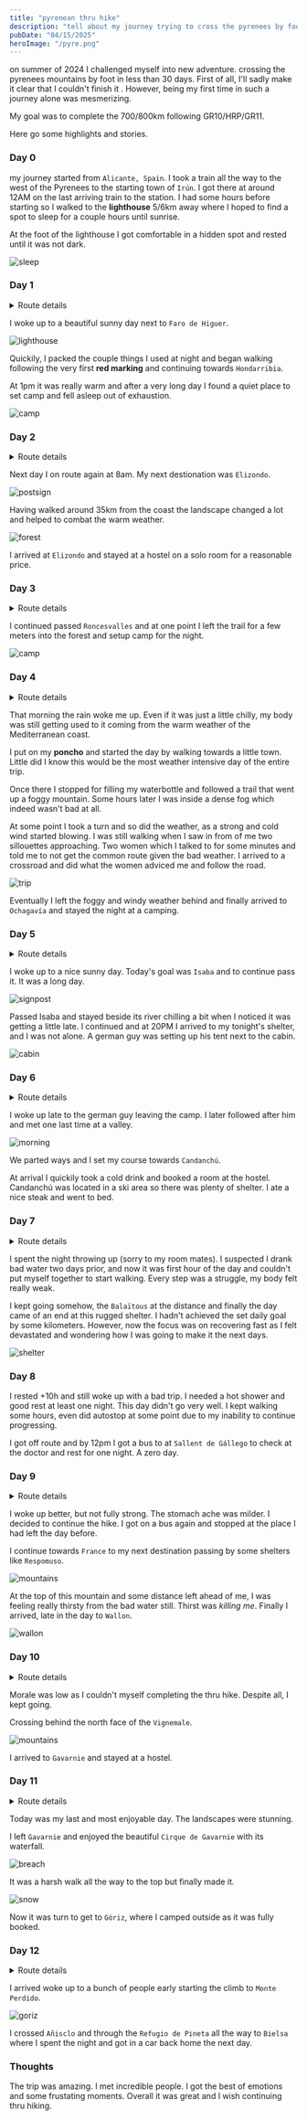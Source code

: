 ```yaml
---
title: "pyrenean thru hike"
description: "tell about my journey trying to cross the pyrenees by foot"
pubDate: "04/15/2025"
heroImage: "/pyre.png"
---
```


on summer of 2024 I challenged myself into new adventure. crossing the pyrenees mountains by foot in less than 30 days. First of all, I'll sadly make it clear that I couldn't finish it . However, being my first time in such a journey alone was mesmerizing.

My goal was to complete the 700/800km following GR10/HRP/GR11.

Here go some highlights and stories.

### Day 0

my journey started from `Alicante, Spain`. I took a train all the way to the west of the Pyrenees to the starting town of `Irún`. I got there at around 12AM on the last arriving train to the station. I had some hours before starting so I walked to the **lighthouse** 5/6km away where I hoped to find a spot to sleep for a couple hours until sunrise.

At the foot of the lighthouse I got comfortable in a hidden spot and rested until it was not dark.

![sleep](../../assets/pyre001.jpg)

### Day 1

<details>
<summary>
Route details
</summary>

| Start | End  | Distance |
| :---- | :--- | :------- |
| Irún  | Bera | 25.8 km  |

![r1](../../assets/route001.png)

</details>

I woke up to a beautiful sunny day next to `Faro de Higuer`.

![lighthouse](../../assets/pyre002.jpg)

Quickily, I packed the couple things I used at night and began walking following the very first **red marking** and continuing towards `Hondarribia`.

At 1pm it was really warm and after a very long day I found a quiet place to set camp and fell asleep out of exhaustion.

![camp](../../assets/pyre003.jpg)

### Day 2

<details>
<summary>
Route details
</summary>

| Start | End      | Distance |
| :---- | :------- | :------- |
| Bera  | Elizondo | 34.6 km  |

![r2](../../assets/route002.png)

</details>

Next day I on route again at 8am. My next destionation was `Elizondo`.

![postsign](../../assets/pyre004.jpg)

Having walked around 35km from the coast the landscape changed a lot and helped to combat the warm weather.

![forest](../../assets/pyre005.jpg)

I arrived at `Elizondo` and stayed at a hostel on a solo room for a reasonable price.

### Day 3

<details>
<summary>
Route details
</summary>

| Start    | End      | Distance |
| :------- | :------- | :------- |
| Elizondo | Saroizar | 39 km    |

![r3](../../assets/route003.png)

</details>

I continued passed `Roncesvalles` and at one point I left the trail for a few meters into the forest and setup camp for the night.

![camp](../../assets/pyre006.jpg)

### Day 4

<details>
<summary>
Route details
</summary>

| Start    | End       | Distance |
| :------- | :-------- | :------- |
| Saroizar | Ochagavía | 38.4 km  |

![r4](../../assets/route004.png)

</details>

That morning the rain woke me up. Even if it was just a little chilly, my body was still getting used to it coming from the warm weather of the Mediterranean coast.

I put on my **poncho** and started the day by walking towards a little town. Little did I know this would be the most weather intensive day of the entire trip.

Once there I stopped for filling my waterbottle and followed a trail that went up a foggy mountain. Some hours later I was inside a dense fog which indeed wasn't bad at all.

At some point I took a turn and so did the weather, as a strong and cold wind started blowing. I was still walking when I saw in from of me two sillouettes approaching. Two women which I talked to for some minutes and told me to not get the common route given the bad weather. I arrived to a crossroad and did what the women adviced me and follow the road.

![trip](../../assets/pyre007.gif)

Eventually I left the foggy and windy weather behind and finally arrived to `Ochagavía` and stayed the night at a camping.

### Day 5

<details>
<summary>
Route details
</summary>

| Start     | End        | Distance |
| :-------- | :--------- | :------- |
| Ochagavía | Petraficha | 31.4 km  |

![r5](../../assets/route005.png)

</details>

I woke up to a nice sunny day. Today's goal was `Isaba` and to continue pass it. It was a long day.

![signpost](../../assets/pyre008.jpg)

Passed Isaba and stayed beside its river chilling a bit when I noticed it was getting a little late. I continued and at 20PM I arrived to my tonight's shelter, and I was not alone. A german guy was setting up his tent next to the cabin.

![cabin](../../assets/pyre009.jpg)

### Day 6

<details>
<summary>
Route details
</summary>

| Start      | End       | Distance |
| :--------- | :-------- | :------- |
| Petraficha | Candanchú | 26.8 km  |

![r6](../../assets/route006.png)

</details>

I woke up late to the german guy leaving the camp. I later followed after him and met one last time at a valley.

![morning](../../assets/pyre010.gif)

We parted ways and I set my course towards `Candanchú`.

At arrival I quickily took a cold drink and booked a room at the hostel. Candanchú was located in a ski area so there was plenty of shelter. I ate a nice steak and went to bed.

### Day 7

<details>
<summary>
Route details
</summary>

| Start     | End               | Distance |
| :-------- | :---------------- | :------- |
| Candanchú | Caillou de Soques | 20.5 km  |

![r7](../../assets/route007.png)

</details>

I spent the night throwing up (sorry to my room mates). I suspected I drank bad water two days prior, and now it was first hour of the day and couldn't put myself together to start walking. Every step was a struggle, my body felt really weak.

I kept going somehow, the `Balaïtous` at the distance and finally the day came of an end at this rugged shelter. I hadn't achieved the set daily goal by some kilometers. However, now the focus was on recovering fast as I felt devastated and wondering how I was going to make it the next days.

![shelter](../../assets/pyre011.jpg)

### Day 8

I rested +10h and still woke up with a bad trip. I needed a hot shower and good rest at least one night. This day didn't go very well. I kept walking some hours, even did autostop at some point due to my inability to continue progressing.

I got off route and by 12pm I got a bus to at `Sallent de Gállego` to check at the doctor and rest for one night. A zero day.

### Day 9

<details>
<summary>
Route details
</summary>

| Start              | End           | Distance |
| :----------------- | :------------ | :------- |
| Sallent de Gállego | Refuge Wallon | 20.8 km  |

![r9](../../assets/route009.png)

</details>

I woke up better, but not fully strong. The stomach ache was milder. I decided to continue the hike. I got on a bus again and stopped at the place I had left the day before.

I continue towards `France` to my next destination passing by some shelters like `Respomuso`.

![mountains](../../assets/pyre012.jpg)

At the top of this mountain and some distance left ahead of me, I was feeling really thirsty from the bad water still. Thirst was _killing me_. Finally I arrived, late in the day to `Wallon`.

![wallon](../../assets/pyre013.jpg)

### Day 10

<details>
<summary>
Route details
</summary>

| Start         | End      | Distance |
| :------------ | :------- | :------- |
| Refuge Wallon | Gavarnie | 28 km    |

![r10](../../assets/route010.png)

</details>

Morale was low as I couldn't myself completing the thru hike. Despite all, I kept going.

Crossing behind the north face of the `Vignemale`.

![mountains](../../assets/pyre014.jpg)

I arrived to `Gavarnie` and stayed at a hostel.

### Day 11

<details>
<summary>
Route details
</summary>

| Start    | End   | Distance |
| :------- | :---- | :------- |
| Gavarnie | Góriz | 22 km    |

![r11](../../assets/route011.png)

</details>

Today was my last and most enjoyable day. The landscapes were stunning.

I left `Gavarnie` and enjoyed the beautiful `Cirque de Gavarnie` with its waterfall.

![breach](../../assets/pyre016.jpg)

It was a harsh walk all the way to the top but finally made it.

![snow](../../assets/pyre015.gif)

Now it was turn to get to `Góriz`, where I camped outside as it was fully booked.

### Day 12

<details>
<summary>
Route details
</summary>

| Start | End    | Distance |
| :---- | :----- | :------- |
| Góriz | Bielsa | 22.8 km  |

![r12](../../assets/route012.png)

</details>

I arrived woke up to a bunch of people early starting the climb to `Monte Perdido`.

![goriz](../../assets/pyre017.jpg)

I crossed `Añisclo` and through the `Refugio de Pineta` all the way to `Bielsa` where I spent the night and got in a car back home the next day.

### Thoughts

The trip was amazing. I met incredible people. I got the best of emotions and some frustating moments. Overall it was great and I wish continuing thru hiking.
